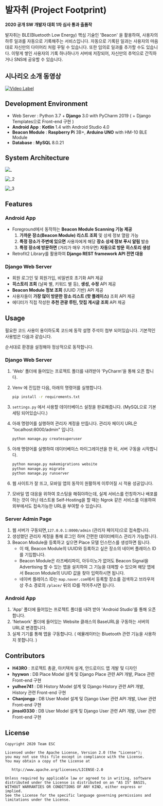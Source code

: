 # 발자취 (Project Footprint)
**2020 공개 SW 개발자 대회 1차 심사 통과 출품작**


발자취는 BLE(Bluetooth Low Energy) 핵심 기술인 'Beacon' 을 활용하여, 사용자의 하루 일과를 자동으로 기록해주는 서비스입니다. 자동으로 기록된 일과는 사용자의 마음대로 자신만의 다이어리 처럼 꾸밀 수 있습니다. 또한 임의로 일과를 추가할 수도 있습니다. 이렇게 쌓인 사용자의 기록 하나하나가 서버에 저장되어, 자신만의 추억으로 간직하거나 SNS에 공유할 수 있습니다.

## 시나리오 소개 동영상

[![Video Label](http://img.youtube.com/vi/Mo7A4ZyVBEg/0.jpg)](https://www.youtube.com/embed/Mo7A4ZyVBEg)

## Development Environment

- Web Server : Python 3.7 + **Django** 3.0 with PyCharm 2019 ( + Django Templates으로 Front-end 구현 )
- **Android App** : **Kotlin** 1.4 with Android Studio 4.0
- **Beacon Module** : **Raspberry Pi** 3B+, **Arduino UNO** with HM-10 BLE Module
- **Database** : **MySQL** 8.0.21

## System Architecture

![_](https://user-images.githubusercontent.com/30336663/91571271-45d71d00-e981-11ea-9503-d3fefaa475dc.png)

![_2](https://user-images.githubusercontent.com/30336663/91571330-496aa400-e981-11ea-8c0c-9da38bc408bc.png)

![_3](https://user-images.githubusercontent.com/30336663/91571344-4b346780-e981-11ea-8f6e-75a721c40c0d.png)

## Features

### Android App

- Foreground에서 동작하는 **Beacon Module Scanning 기능 제공**
    1. **가까운 장소(Beacon Module) 리스트 조회** 및 상세 정보 열람 가능
    2. **특정 장소가 주변에 있으면** 사용자에게 해당 **장소 상세 정보 푸시 알림** 발송
    3. **특정 장소에 방문하면** (거리가 매우 가까우면) **자동으로 방문** **히스토리 생성** 
- Retrofit2 Library를 활용하여 **Django REST framework API 전면 대응**

### Django Web Server

- 회원 로그인 및 회원가입, 비밀번호 초기화 API 제공
- **히스토리 조회** (날짜 별, 키워드 별 등), **생성, 수정** API 제공
- **Beacon Module 정보 조회** (UUID 기반) API 제공
- 사용자들이 **가장 많이 방문한 장소 리스트 (핫 플레이스)** 조회 API 제공
- 에디터가 직접 작성한 **추천 관광 루틴, 맛집 게시글 조회** API 제공

## Usage

필요한 코드 사용이 용이하도록 코드에 동작 설명 주석이 첨부 되어있습니다. 기본적인 사용법은 다음과 같습니다. 

순서대로 환경을 설정해야 정상적으로 동작합니다.

### Django Web Server

1. 'Web' 폴더에 들어있는 프로젝트 폴더를 내려받아 'PyCharm'을 통해 오픈 합니다.
2. Venv 에 진입한 다음, 아래의 명령어를 실행합니다.

    ```bash
    pip install -r requirements.txt
    ```

3. `settings.py` 에서 사용할 데이터베이스 설정을 완료해줍니다. (MySQL으로 기본 세팅 되어있습니다.)
4. 아래 명령어를 실행하여 관리자 계정을 만듭니다. 관리자 페이지 URL은 "localhost:8000/admin" 입니다.

    ```bash
    python manage.py createsuperuser
    ```

5. 아래 명령어를 실행하여 데이터베이스 마이그레이션을 한 뒤, 서버 구동을 시작합니다.

    ```bash
    python manage.py makemigrations website
    python manage.py migrate
    python manage.py runserver
    ```

6. 웹 사이트가 잘 뜨고, 모바일 앱의 동작이 원활하게 이루어질 시 적용 성공입니다.

7. 모바일 앱 대응을 위하여 호스팅을 해줘야하는데, 실제 서비스를 런칭하거나 배포를 하는 것이 아닌 테스트용 Self-Hosting을 할 때는 Ngrok 같은 서비스를 이용하여 외부에서도 접속가능한 URL을 부여할 수 있습니다. 

### Server Admin Page

1. 웹 서버가 구동되면,```127.0.0.1:8000/admin``` (관리자 페이지)으로 접속합니다.
2. 생성했던 관리자 계정을 통해 로그인 하며 간편한 데이터베이스 관리가 가능합니다.
3. Beacon Module을 등록하고 싶으면 Place 모델 인스턴스를 생성하면 됩니다.
   - 이 때, Beacon Module의 UUID와 등록하고 싶은 장소의 네이버 플레이스 ID를 기입합니다.
   - Beacon Module은 라즈베리파이, 아두이노가 없어도 Beacon Signal을 Advertising 할 수 있는 앱을 설치하여 그 기능을 대체할 수 있으며 해당 앱에서 Beacon Module의 UUID 값을 찾아 입력하시면 됩니다.
   - 네이버 플레이스 ID는 ```map.naver.com```에서 등록할 장소를 검색하고 브라우저 상 주소 경로의 ```/place/``` 뒤의 ID를 적어주시면 됩니다.
   
### Android App

1. 'App' 폴더에 들어있는 프로젝트 폴더를 내려 받아 'Android Studio'를 통해 오픈 합니다.
2. 'Network' 폴더에 들어있는 Website 클래스의 BaseURL을 구동하는 서버의 URL로 변경합니다.
3. 실제 기기를 통해 앱을 구동합니다. ( 에뮬레이터는 Bluetooth 관련 기능을 사용하지 못합니다. )

## Contributors

- **H43RO** : 프로젝트 총괄, 아키텍처 설계, 안드로이드 앱 개발 및 디자인
- **hyywon** : DB Place Model 설계 및 Django Place 관련 API 개발, Place 관련 Front-end 구현
- **yulhee741** : DB History Model 설계 및 Django History 관련 API 개발, History 관련 Front-end 구현
- **Chanjongp** : DB User Model 설계 및 Django User 관련 API 개발, User 관련 Front-end 구현
- **jinsol0330** : DB User Model 설계 및 Django User 관련 API 개발, User 관련 Front-end 구현

## License
```
Copyright 2020 Team ESC

Licensed under the Apache License, Version 2.0 (the "License");
you may not use this file except in compliance with the License.
You may obtain a copy of the License at

   http://www.apache.org/licenses/LICENSE-2.0

Unless required by applicable law or agreed to in writing, software
distributed under the License is distributed on an "AS IS" BASIS,
WITHOUT WARRANTIES OR CONDITIONS OF ANY KIND, either express or implied.
See the License for the specific language governing permissions and
limitations under the License.
```
